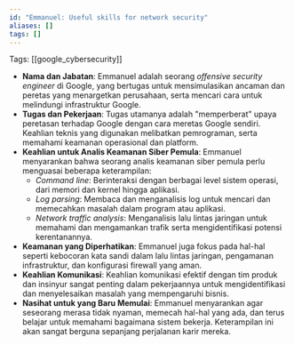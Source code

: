 ```yaml
---
id: "Emmanuel: Useful skills for network security"
aliases: []
tags: []
---
```


Tags: [[google_cybersecurity]]

- **Nama dan Jabatan**: Emmanuel adalah seorang _offensive security engineer_ di Google, yang bertugas untuk mensimulasikan ancaman dan peretas yang menargetkan perusahaan, serta mencari cara untuk melindungi infrastruktur Google.
- **Tugas dan Pekerjaan**: Tugas utamanya adalah "memperberat" upaya peretasan terhadap Google dengan cara meretas Google sendiri. Keahlian teknis yang digunakan melibatkan pemrograman, serta memahami keamanan operasional dan platform.
- **Keahlian untuk Analis Keamanan Siber Pemula**: Emmanuel menyarankan bahwa seorang analis keamanan siber pemula perlu menguasai beberapa keterampilan:
  - _Command line_: Berinteraksi dengan berbagai level sistem operasi, dari memori dan kernel hingga aplikasi.
  - _Log parsing_: Membaca dan menganalisis log untuk mencari dan memecahkan masalah dalam program atau aplikasi.
  - _Network traffic analysis_: Menganalisis lalu lintas jaringan untuk memahami dan mengamankan trafik serta mengidentifikasi potensi kerentanannya.
- **Keamanan yang Diperhatikan**: Emmanuel juga fokus pada hal-hal seperti kebocoran kata sandi dalam lalu lintas jaringan, pengamanan infrastruktur, dan konfigurasi firewall yang aman.
- **Keahlian Komunikasi**: Keahlian komunikasi efektif dengan tim produk dan insinyur sangat penting dalam pekerjaannya untuk mengidentifikasi dan menyelesaikan masalah yang mempengaruhi bisnis.
- **Nasihat untuk yang Baru Memulai**: Emmanuel menyarankan agar seseorang merasa tidak nyaman, memecah hal-hal yang ada, dan terus belajar untuk memahami bagaimana sistem bekerja. Keterampilan ini akan sangat berguna sepanjang perjalanan karir mereka.
